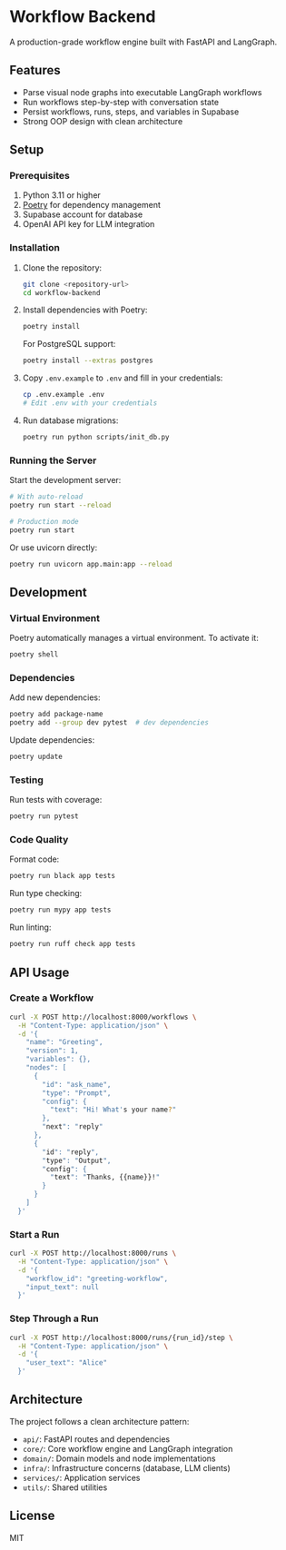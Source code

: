 # Workflow Backend

A production-grade workflow engine built with FastAPI and LangGraph.

## Features

- Parse visual node graphs into executable LangGraph workflows
- Run workflows step-by-step with conversation state
- Persist workflows, runs, steps, and variables in Supabase
- Strong OOP design with clean architecture

## Setup

### Prerequisites

1. Python 3.11 or higher
2. [Poetry](https://python-poetry.org/docs/#installation) for dependency management
3. Supabase account for database
4. OpenAI API key for LLM integration

### Installation

1. Clone the repository:
   ```bash
   git clone <repository-url>
   cd workflow-backend
   ```

2. Install dependencies with Poetry:
   ```bash
   poetry install
   ```

   For PostgreSQL support:
   ```bash
   poetry install --extras postgres
   ```

3. Copy `.env.example` to `.env` and fill in your credentials:
   ```bash
   cp .env.example .env
   # Edit .env with your credentials
   ```

4. Run database migrations:
   ```bash
   poetry run python scripts/init_db.py
   ```

### Running the Server

Start the development server:
```bash
# With auto-reload
poetry run start --reload

# Production mode
poetry run start
```

Or use uvicorn directly:
```bash
poetry run uvicorn app.main:app --reload
```

## Development

### Virtual Environment

Poetry automatically manages a virtual environment. To activate it:
```bash
poetry shell
```

### Dependencies

Add new dependencies:
```bash
poetry add package-name
poetry add --group dev pytest  # dev dependencies
```

Update dependencies:
```bash
poetry update
```

### Testing

Run tests with coverage:
```bash
poetry run pytest
```

### Code Quality

Format code:
```bash
poetry run black app tests
```

Run type checking:
```bash
poetry run mypy app tests
```

Run linting:
```bash
poetry run ruff check app tests
```

## API Usage

### Create a Workflow

```bash
curl -X POST http://localhost:8000/workflows \
  -H "Content-Type: application/json" \
  -d '{
    "name": "Greeting",
    "version": 1,
    "variables": {},
    "nodes": [
      {
        "id": "ask_name",
        "type": "Prompt",
        "config": {
          "text": "Hi! What's your name?"
        },
        "next": "reply"
      },
      {
        "id": "reply",
        "type": "Output",
        "config": {
          "text": "Thanks, {{name}}!"
        }
      }
    ]
  }'
```

### Start a Run

```bash
curl -X POST http://localhost:8000/runs \
  -H "Content-Type: application/json" \
  -d '{
    "workflow_id": "greeting-workflow",
    "input_text": null
  }'
```

### Step Through a Run

```bash
curl -X POST http://localhost:8000/runs/{run_id}/step \
  -H "Content-Type: application/json" \
  -d '{
    "user_text": "Alice"
  }'
```

## Architecture

The project follows a clean architecture pattern:

- `api/`: FastAPI routes and dependencies
- `core/`: Core workflow engine and LangGraph integration
- `domain/`: Domain models and node implementations
- `infra/`: Infrastructure concerns (database, LLM clients)
- `services/`: Application services
- `utils/`: Shared utilities

## License

MIT

